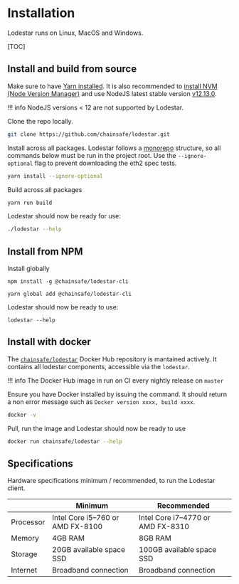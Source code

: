 # Installation

Lodestar runs on Linux, MacOS and Windows.

[TOC]

## Install and build from source

Make sure to have [Yarn installed](https://classic.yarnpkg.com/en/docs/install). It is also recommended to [install NVM (Node Version Manager)](https://github.com/nvm-sh/nvm) and use NodeJS latest stable version [v12.13.0](https://nodejs.org/en/blog/release/v12.13.0/).

<!-- prettier-ignore-start -->
!!! info
    NodeJS versions < 12 are not supported by Lodestar.
<!-- prettier-ignore-end -->

Clone the repo locally.

```bash
git clone https://github.com/chainsafe/lodestar.git
```

Install across all packages. Lodestar follows a [monorepo](https://github.com/lerna/lerna) structure, so all commands below must be run in the project root. Use the `--ignore-optional` flag to prevent downloading the eth2 spec tests.

```bash
yarn install --ignore-optional
```

Build across all packages

```bash
yarn run build
```

Lodestar should now be ready for use:

```bash
./lodestar --help
```

## Install from NPM

Install globally

```
npm install -g @chainsafe/lodestar-cli
```

```
yarn global add @chainsafe/lodestar-cli
```

Lodestar should now be ready to use:

```
lodestar --help
```

## Install with docker

The [`chainsafe/lodestar`](https://hub.docker.com/r/chainsafe/lodestar) Docker Hub repository is mantained actively. It contains all lodestar components, accessible via the `lodestar`.

<!-- prettier-ignore-start -->
!!! info
    The Docker Hub image in run on CI every nightly release on `master`
<!-- prettier-ignore-end -->

Ensure you have Docker installed by issuing the command. It should return a non error message such as `Docker version xxxx, build xxxx`.

```bash
docker -v
```

Pull, run the image and Lodestar should now be ready to use

```bash
docker run chainsafe/lodestar --help
```

## Specifications

Hardware specifications minimum / recommended, to run the Lodestar client.

|           | Minimum                          | Recommended                       |
| --------- | -------------------------------- | --------------------------------- |
| Processor | Intel Core i5–760 or AMD FX-8100 | Intel Core i7–4770 or AMD FX-8310 |
| Memory    | 4GB RAM                          | 8GB RAM                           |
| Storage   | 20GB available space SSD         | 100GB available space SSD         |
| Internet  | Broadband connection             | Broadband connection              |
